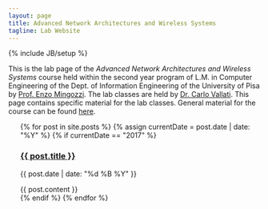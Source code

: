 ```yaml
---
layout: page
title: Advanced Network Architectures and Wireless Systems
tagline: Lab Website
---
```

{% include JB/setup %}

This is the lab page of the *Advanced Network Architectures and Wireless Systems* course held within the second year program of L.M. in Computer Engineering of the Dept. of Information Engineering of the University of Pisa by [Prof. Enzo Mingozzi](http://www2.ing.unipi.it/~a009395/home/index.htm).
The lab classes are held by [Dr. Carlo Vallati](http://www.iet.unipi.it/c.vallati/).
This page contains specific material for the lab classes. General material for the course can be found [here](http://www2.ing.unipi.it/~a009395/corsi/anaws/index.shtml).

<ul style="list-style: none;">
            {% for post in site.posts %}
		    {% assign currentDate = post.date | date: "%Y" %}
			{% if currentDate == "2017" %}
		            <li>
		            <a href="{{ post.url }}">
		             <h3>{{ post.title }}</h3> </a>
		             <p class="blogdate">{{ post.date | date: "%d %B %Y" }}</p>
		             <div>{{ post.content }}</div>
		             </li>
			{% endif %}
            {% endfor %}
</ul>
